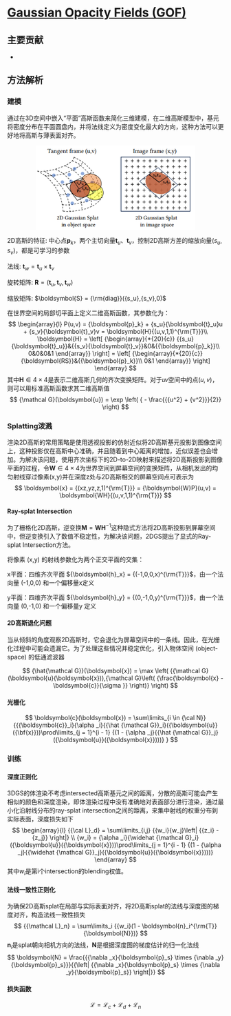 # [Gaussian Opacity Fields (GOF)](https://github.com/autonomousvision/gaussian-opacity-fields)

## 主要贡献

- 



## 方法解析

### 建模

通过在3D空间中嵌入“平面”高斯函数来简化三维建模，在二维高斯模型中，基元将密度分布在平面圆盘内，并将法线定义为密度变化最大的方向，这种方法可以更好地将高斯与薄表面对齐。

<img src="assets/2DGS_Modeling.png" alt="2DGS_Modeling" style="zoom: 80%; display: block; margin-left: auto; margin-right: auto;" />

2D高斯的特征: 中心点${\boldsymbol{p}_k}$，两个主切向量${\boldsymbol{t}_u}、{\boldsymbol{t}_v}$，控制2D高斯方差的缩放向量$({s_u},{s_v})$，都是可学习的参数

法线: ${\boldsymbol{t}_w} = {\boldsymbol{t}_u} \times {\boldsymbol{t}_v}$

旋转矩阵: $\boldsymbol{R} = ({\boldsymbol{t}_u},{\boldsymbol{t}_v},{\boldsymbol{t}_w})$

缩放矩阵: $\boldsymbol{S} = {\rm{diag}}({s_u},{s_v},0)$

在世界空间的局部切平面上定义二维高斯函数，其参数化为：
$$
\begin{array}{l}
P(u,v) = {\boldsymbol{p}_k} + {s_u}{\boldsymbol{t}_u}u + {s_v}{\boldsymbol{t}_v}v = \boldsymbol{H}{(u,v,1,1)^{\rm{T}}}\\
\boldsymbol{H} = \left[ {\begin{array}{*{20}{c}}
{{s_u}{\boldsymbol{t}_u}}&{{s_v}{\boldsymbol{t}_v}}&0&{{\boldsymbol{p}_k}}\\
0&0&0&1
\end{array}} \right] = \left[ {\begin{array}{*{20}{c}}
{\boldsymbol{RS}}&{{\boldsymbol{p}_k}}\\
0&1
\end{array}} \right]
\end{array}
$$
其中${\boldsymbol{H} \in 4 \times 4}$是表示二维高斯几何的齐次变换矩阵。对于𝑢𝑣空间中的点(𝑢, 𝑣)，则可以用标准高斯函数求其二维高斯值
$$
{\mathcal G}(\boldsymbol{u}) = \exp \left( { - \frac{{{u^2} + {v^2}}}{2}} \right)
$$

### Splatting泼溅

渲染2D高斯的常用策略是使用透视投影的仿射近似将2D高斯基元投影到图像空间上，这种投影仅在高斯中心准确，并且随着到中心距离的增加，近似误差也会增加。为解决该问题，使用齐次坐标下的2D-to-2D映射来描述将2D高斯投影到图像平面的过程，令${\boldsymbol{W} \in 4 \times 4}$为世界空间到屏幕空间的变换矩阵，从相机发出的均匀射线穿过像素(x,y)并在深度z处与2D高斯相交的屏幕空间点可表示为
$$
\boldsymbol{x} = {(xz,yz,z,1)^{\rm{T}}} = {\boldsymbol{W}P}(u,v) = \boldsymbol{WH}{(u,v,1,1)^{\rm{T}}}
$$

#### Ray-splat Intersection

为了栅格化2D高斯，逆变换${\boldsymbol{M} = \boldsymbol{W} \boldsymbol{H} ^ {-1}}$这种隐式方法将2D高斯投影到屏幕空间中，但逆变换引入了数值不稳定性，为解决该问题，2DGS提出了显式的Ray-splat Intersection方法。

将像素 (x,y) 的射线参数化为两个正交平面的交集：

x平面：四维齐次平面 ${\boldsymbol{h}_x} = {(-1,0,0,x)^{\rm{T}}}$，由一个法向量 (-1,0,0) 和一个偏移量x定义

y平面：四维齐次平面 ${\boldsymbol{h}_y} = {(0,-1,0,y)^{\rm{T}}}$，由一个法向量 (0,-1,0) 和一个偏移量y 定义



#### 2D高斯退化问题

当从倾斜的角度观察2D高斯时，它会退化为屏幕空间中的一条线。因此，在光栅化过程中可能会遗漏它。为了处理这些情况并稳定优化，引入物体空间 (object-space) 的低通滤波器

$$
{\hat{\mathcal G}}(\boldsymbol{x}) = \max \left( {{\mathcal G}(\boldsymbol{u}(\boldsymbol{x})),{\mathcal G}\left( {\frac{\boldsymbol{x} - \boldsymbol{c}}{\sigma }} \right)} \right)
$$


#### 光栅化

$$
\boldsymbol{c}(\boldsymbol{x}) = \sum\limits_{i \in {\cal N}} {{{\boldsymbol{c}}_i}{\alpha _i}{{\hat {\mathcal G}}_i}({\boldsymbol{u}}({\bf{x}}))\prod\limits_{j = 1}^{i - 1} {(1 - {\alpha _j}{{\hat {\mathcal G}}_j}({\boldsymbol{u}}({\boldsymbol{x}})))} }
$$



### 训练

#### 深度正则化

3DGS的体渲染不考虑intersected高斯基元之间的距离，分散的高斯可能会产生相似的颜色和深度渲染，即体渲染过程中没有准确地对表面部分进行渲染，通过最小化沿射线分布的ray-splat intersection之间的距离，来集中射线的权重分布到实际表面，深度损失如下
$$
\begin{array}{l}
{{\cal L}_d} = \sum\limits_{i,j} {{w_i}{w_j}\left| {{z_i} - {z_j}} \right|} \\
{w_i} = {\alpha _i}{\widehat {\mathcal G}_i}({\boldsymbol{u}}({\boldsymbol{x}}))\prod\limits_{j = 1}^{i - 1} {(1 - {\alpha _j}{{\widehat {\mathcal G}}_j}({\boldsymbol{u}}({\boldsymbol{x}})))} 
\end{array}
$$
其中${w_i}$是第i个intersection的blending权值。

#### 法线一致性正则化

为确保2D高斯splat在局部与实际表面对齐，将2D高斯splat的法线与深度图的梯度对齐，构造法线一致性损失
$$
{{\mathcal L}_n} = \sum\limits_i {{w_i}(1 - \boldsymbol{n}_i^{\rm{T}}{\boldsymbol{N}})}
$$
$\boldsymbol{n}_i$是splat朝向相机方向的法线，$\boldsymbol N$是根据深度图的梯度估计的归一化法线
$$
\boldsymbol{N} = \frac{{{\nabla _x}{\boldsymbol{p}_s} \times {\nabla _y}{\boldsymbol{p}_s}}}{{\left| {{\nabla _x}{\boldsymbol{p}_s} \times {\nabla _y}{\boldsymbol{p}_s}} \right|}}
$$

#### 损失函数

$$
{\mathcal L} = {{\mathcal L}_c} + {{\mathcal L}_d} + {{\mathcal L}_n}
$$





